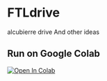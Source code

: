 # FTLdrive
alcubierre drive And other ideas

## Run on Google Colab
[![Open In Colab](https://colab.research.google.com/assets/colab-badge.svg)](https://colab.research.google.com/github/udibr/FTLdrive/blob/main/alcubierre_drive.ipynb)
